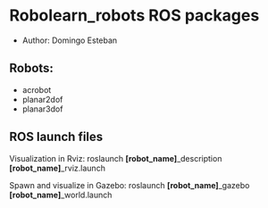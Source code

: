 # Robolearn_robots ROS packages

* Author: Domingo Esteban

## Robots:
- acrobot
- planar2dof
- planar3dof

## ROS launch files
Visualization in Rviz:
    roslaunch **[robot_name]**_description **[robot_name]**_rviz.launch
    
Spawn and visualize in Gazebo:
    roslaunch **[robot_name]**_gazebo **[robot_name]**_world.launch
